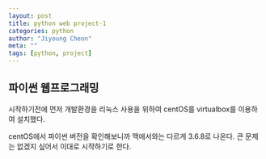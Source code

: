 ```yaml
---
layout: post
title: python web project-1
categories: python
author: "Jiyoung Cheon"
meta: ""
tags: [python, project]
---
```


## 파이썬 웹프로그래밍

시작하기전에 먼저 개발환경을 리눅스 사용을 위하여 centOS를 virtualbox를 이용하여 설치했다.

centOS에서 파이썬 버전을 확인해보니까 맥에서와는 다르게 3.6.8로 나온다. 큰 문제는 없겠지 싶어서 이대로 시작하기로 한다.





